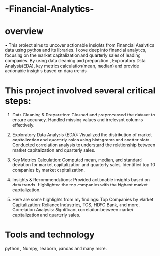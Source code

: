 # -Financial-Analytics-

# overview
•	This project aims to uncover actionable insights from Financial Analytics data using python and its libraries. I dove deep into financial analytics, focusing on the market capitalization and quarterly sales of leading companies. By using data cleaning and preparation , Exploratory Data Analysis(EDA), key metrics calculation(mean, median) and provide actionable insights based on data trends

# This project involved several critical steps:
1. Data Cleaning & Preparation: 
Cleaned and preprocessed the dataset to ensure accuracy.
Handled missing values and irrelevant columns effectively.

2. Exploratory Data Analysis (EDA): 
Visualized the distribution of market capitalization and quarterly sales using histograms and scatter plots.
Conducted correlation analysis to understand the relationship between market capitalization and quarterly sales.

3. Key Metrics Calculation: 
Computed mean, median, and standard deviation for market capitalization and quarterly sales.
Identified top 10 companies by market capitalization.

4. Insights & Recommendations: 
Provided actionable insights based on data trends.
Highlighted the top companies with the highest market capitalization.

5. Here are some highlights from my findings:
Top Companies by Market Capitalization: Reliance Industries, TCS, HDFC Bank, and more.
Correlation Analysis: Significant correlation between market capitalization and quarterly sales.

# Tools and technology 
python , Numpy, seaborn, pandas and many more.


